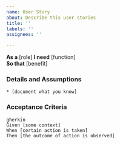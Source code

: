 ```yaml
---
name: User Story
about: Describe this user stories
title: ''
labels: ''
assignees: ''

---
```


**As a** [role]
**I need** [function]  
**So that** [benefit]  
      
### Details and Assumptions
    * [document what you know]      
### Acceptance Criteria     
    gherkin 
    Given [some context]
    When [certain action is taken]
    Then [the outcome of action is observed]
